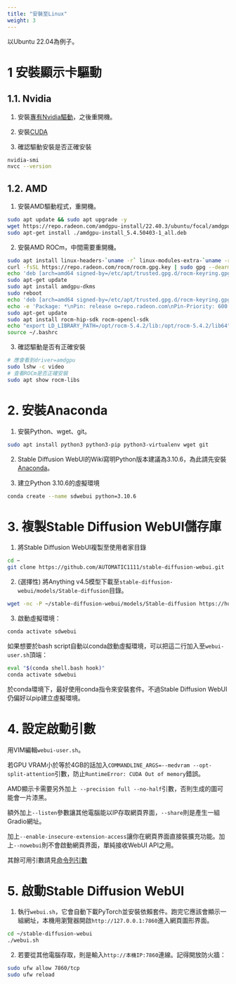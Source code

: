 ```yaml
---
title: "安裝至Linux"
weight: 3
---
```


以Ubuntu 22.04為例子。

# 1 安裝顯示卡驅動

## 1.1. Nvidia

1. 安裝[專有Nvidia驅動](https://ivonblog.com/posts/ubuntu-install-nvidia-drivers/)，之後重開機。

2. 安裝[CUDA](http://ivonblog.com/posts/ubuntu-install-nvidia-drivers/)

3. 確認驅動安裝是否正確安裝
```bash
nvidia-smi
nvcc --version
```

## 1.2. AMD

1. 安裝AMD驅動程式，重開機。
```bash
sudo apt update && sudo apt upgrade -y
wget https://repo.radeon.com/amdgpu-install/22.40.3/ubuntu/focal/amdgpu-install_5.4.50403-1_all.deb
sudo apt-get install ./amdgpu-install_5.4.50403-1_all.deb
```

2. 安裝AMD ROCm，中間需要重開機。
```bash
sudo apt install linux-headers-`uname -r` linux-modules-extra-`uname -r`
curl -fsSL https://repo.radeon.com/rocm/rocm.gpg.key | sudo gpg --dearmor -o /etc/apt/trusted.gpg.d/rocm-keyring.gpg
echo 'deb [arch=amd64 signed-by=/etc/apt/trusted.gpg.d/rocm-keyring.gpg] https://repo.radeon.com/amdgpu/5.4.2/ubuntu jammy main' | sudo tee /etc/apt/sources.list.d/amdgpu.list
sudo apt-get update
sudo apt install amdgpu-dkms
sudo reboot
echo 'deb [arch=amd64 signed-by=/etc/apt/trusted.gpg.d/rocm-keyring.gpg] https://repo.radeon.com/rocm/apt/5.4.2 jammy main' | sudo tee /etc/apt/sources.list.d/rocm.list
echo -e 'Package: *\nPin: release o=repo.radeon.com\nPin-Priority: 600' | sudo tee /etc/apt/preferences.d/rocm-pin-600
sudo apt-get update
sudo apt install rocm-hip-sdk rocm-opencl-sdk
echo "export LD_LIBRARY_PATH=/opt/rocm-5.4.2/lib:/opt/rocm-5.4.2/lib64" >> ~/.bashrc
source ~/.bashrc
```

3. 確認驅動是否有正確安裝
```bash
# 應會看到driver=amdgpu
sudo lshw -c video
# 查看ROCm是否正確安裝
sudo apt show rocm-libs
```


# 2. 安裝Anaconda

1. 安裝Python、wget、git。
```bash
sudo apt install python3 python3-pip python3-virtualenv wget git
```

2. Stable Diffusion WebUI的Wiki寫明Python版本建議為3.10.6，為此請先安裝[Anaconda](https://ivonblog.com/posts/linux-anaconda/)。

3. 建立Python 3.10.6的虛擬環境
```bash
conda create --name sdwebui python=3.10.6
```


# 3. 複製Stable Diffusion WebUI儲存庫

1. 將Stable Diffusion WebUI複製至使用者家目錄
```bash
cd ~
git clone https://github.com/AUTOMATIC1111/stable-diffusion-webui.git
```

2. (選擇性) 將Anything v4.5模型下載至`stable-diffusion-webui/models/Stable-diffusion`目錄。
```bash
wget -nc -P ~/stable-diffusion-webui/models/Stable-diffusion https://huggingface.co/andite/anything-v4.0/resolve/main/anything-v4.5-pruned.safetensors -O anything-v4.5-pruned.safetensors
```

3. 啟動虛擬環境：
```bash
conda activate sdwebui
```

如果想要於bash script自動以conda啟動虛擬環境，可以把這二行加入至`webui-user.sh`頂端：
```bash
eval "$(conda shell.bash hook)"
conda activate sdwebui
```

於conda環境下，最好使用conda指令來安裝套件。不過Stable Diffusion WebUI仍偏好以pip建立虛擬環境。


# 4. 設定啟動引數

用VIM編輯`webui-user.sh`。

若GPU VRAM小於等於4GB的話加入`COMMANDLINE_ARGS=--medvram --opt-split-attention`引數，防止`RuntimeError: CUDA Out of memory`錯誤。

AMD顯示卡需要另外加上` --precision full --no-half`引數，否則生成的圖可能會一片漆黑。

額外加上`--listen`參數讓其他電腦能以IP存取網頁界面，`--share`則是產生一組Gradio網址。

加上`--enable-insecure-extension-access`讓你在網頁界面直接裝擴充功能。加上`--nowebui`則不會啟動網頁界面，單純接收WebUI API之用。

其餘可用引數請見[命令列引數](/posts/stable-diffusion-webui-manuals/installation/command-line-arguments-and-settings/)


# 5. 啟動Stable Diffusion WebUI

1. 執行`webui.sh`，它會自動下載PyTorch並安裝依賴套件。跑完它應該會顯示一組網址，本機用瀏覽器開啟`http://127.0.0.1:7860`進入網頁圖形界面。
```bash
cd ~/stable-diffusion-webui
./webui.sh
```

2. 若要從其他電腦存取，則是輸入`http://本機IP:7860`連線。記得開放防火牆：
```bash
sudo ufw allow 7860/tcp
sudo ufw reload
```

